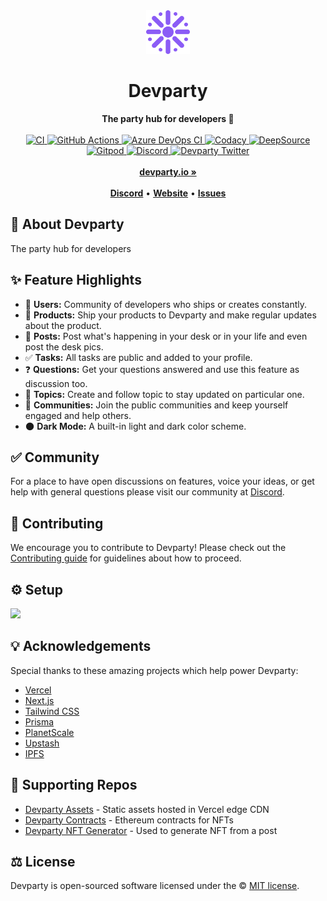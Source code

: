<div align="center">
    <img src="public/logo.svg" height="70" alt="Devparty Logo">
    <h1>Devparty</h1>
    <strong>The party hub for developers 🥳</strong>
</div>
<br>
<div align="center">
    <a href="https://gitlab.com/yo/devparty/-/commits/main">
        <img src="https://gitlab.com/yo/devparty/badges/main/pipeline.svg" alt="CI">
    </a>
    <a href="https://github.com/bigint/party/actions/workflows/ci.yml">
        <img src="https://github.com/bigint/party/actions/workflows/ci.yml/badge.svg" alt="GitHub Actions">
    </a>
    <a href="https://dev.azure.com/yoginth/devparty/_build?definitionId=2">
        <img src="https://dev.azure.com/yoginth/devparty/_apis/build/status/devparty?branchName=main" alt="Azure DevOps CI">
    </a>
    <a href="https://www.codacy.com/gl/yo/devparty/dashboard">
        <img src="https://app.codacy.com/project/badge/Grade/2de963e2411a4e9b8ad20cc6438fc7d4" alt="Codacy">
    </a>
    <a href="https://deepsource.io/gl/yo/devparty">
      <img src="https://deepsource.io/gl/yo/devparty.svg/?label=active+issues&show_trend=true&token=AxP-EMgofIoYWgzM4r1gOGtB" alt="DeepSource">
    </a>
    <a href="https://gitpod.io/#https://gitlab.com/yo/devparty/-/tree/main/">
        <img src="https://img.shields.io/badge/setup-automated-blue?logo=gitpod" alt="Gitpod">
    </a>
    <a href="https://discord.gg/zxHM7uwDmk">
        <img src="https://img.shields.io/discord/873418656405651487.svg?label=&logo=discord&logoColor=ffffff&color=7389D8&labelColor=6A7EC2" alt="Discord">
    </a>
    <a href="https://twitter.com/yogicodes">
        <img src="https://img.shields.io/twitter/follow/yogicodes?label=yogicodes&style=flat&logo=twitter&color=1DA1F2" alt="Devparty Twitter">
    </a>
</div>
<div align="center">
    <br>
    <a href="https://devparty.io"><b>devparty.io »</b></a>
    <br><br>
    <a href="https://discord.gg/zxHM7uwDmk"><b>Discord</b></a>
    •
    <a href="https://devparty.io"><b>Website</b></a>
    •
    <a href="https://gitlab.com/yo/devparty/-/issues/new"><b>Issues</b></a>
</div>

## 🍭 About Devparty

The party hub for developers

## ✨ Feature Highlights

- 👤 **Users:** Community of developers who ships or creates constantly.
- 🚀 **Products:** Ship your products to Devparty and make regular updates about the product.
- 📜 **Posts:** Post what's happening in your desk or in your life and even post the desk pics.
- ✅ **Tasks:** All tasks are public and added to your profile.
- ❓ **Questions:** Get your questions answered and use this feature as discussion too.
- 🍔 **Topics:** Create and follow topic to stay updated on particular one.
- 👥 **Communities:** Join the public communities and keep yourself engaged and help others.
- 🌑 **Dark Mode:** A built-in light and dark color scheme.

## ✅ Community

For a place to have open discussions on features, voice your ideas, or get help with general questions please visit our community at [Discord](https://discord.gg/zxHM7uwDmk).

## 🤝 Contributing

We encourage you to contribute to Devparty! Please check out the [Contributing guide](CONTRIBUTING.md) for guidelines about how to proceed.

## ⚙️ Setup

[<img src="https://gitpod.io/button/open-in-gitpod.svg" height="40">](https://gitpod.io/#https://gitlab.com/yo/devparty)

## 💡 Acknowledgements

Special thanks to these amazing projects which help power Devparty:

- [Vercel](https://vercel.com/?utm_source=devparty&utm_campaign=oss)
- [Next.js](https://nextjs.org)
- [Tailwind CSS](https://tailwindcss.com)
- [Prisma](https://prisma.io)
- [PlanetScale](https://planetscale.com)
- [Upstash](https://upstash.com)
- [IPFS](https://ipfs.io)

## 🤝 Supporting Repos

- [Devparty Assets](https://gitlab.com/yo/dp-assets) - Static assets hosted in Vercel edge CDN
- [Devparty Contracts](https://gitlab.com/yo/dp-contracts) - Ethereum contracts for NFTs
- [Devparty NFT Generator](https://gitlab.com/yo/dp-nft) - Used to generate NFT from a post

## ⚖️ License

Devparty is open-sourced software licensed under the © [MIT license](LICENSE).
